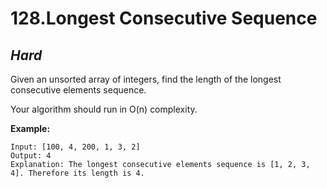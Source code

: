 128.Longest Consecutive Sequence
=========

*Hard*
---------

Given an unsorted array of integers, find the length of the longest consecutive elements sequence.

Your algorithm should run in O(n) complexity.

**Example:**

    Input: [100, 4, 200, 1, 3, 2]
    Output: 4
    Explanation: The longest consecutive elements sequence is [1, 2, 3, 4]. Therefore its length is 4.
